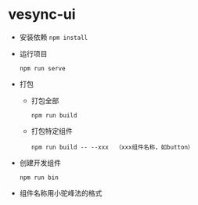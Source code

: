# vesync-ui

- 安装依赖
  `npm install`

- 运行项目

  `npm run serve`

- 打包

  - 打包全部

    `npm run build`

  - 打包特定组件

    `npm run build -- --xxx  （xxx组件名称，如button）`

- 创建开发组件

  `npm run bin`

- 组件名称用小驼峰法的格式

